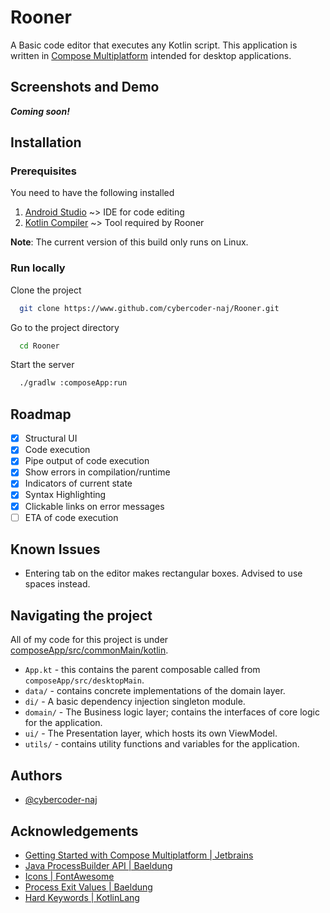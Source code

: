 # Rooner

A Basic code editor that executes any Kotlin script. 
This application is written in [Compose Multiplatform](https://github.com/JetBrains/compose-multiplatform)
intended for desktop applications. 

## Screenshots and Demo

**_Coming soon!_**

## Installation

### Prerequisites

You need to have the following installed

 1. [Android Studio](https://developer.android.com/studio/install) ~> IDE for code editing
 2. [Kotlin Compiler](https://kotlinlang.org/docs/command-line.html#sdkman) ~> Tool required by Rooner

**Note**: The current version of this build only runs on Linux.

### Run locally

Clone the project

```bash
  git clone https://www.github.com/cybercoder-naj/Rooner.git
```

Go to the project directory

```bash
  cd Rooner
```

Start the server

```bash
  ./gradlw :composeApp:run
```

## Roadmap

- [x] Structural UI
- [x] Code execution
- [x] Pipe output of code execution
- [x] Show errors in compilation/runtime
- [x] Indicators of current state
- [x] Syntax Highlighting
- [x] Clickable links on error messages
- [ ] ETA of code execution

## Known Issues

 - Entering tab on the editor makes rectangular boxes. Advised to use spaces instead.

## Navigating the project

All of my code for this project is under [composeApp/src/commonMain/kotlin](composeApp/src/commonMain/kotlin).
 - `App.kt` - this contains the parent composable called from `composeApp/src/desktopMain`.
 - `data/` - contains concrete implementations of the domain layer.
 - `di/` - A basic dependency injection singleton module.
 - `domain/` - The Business logic layer; contains the interfaces of core logic for the application.
 - `ui/` - The Presentation layer, which hosts its own ViewModel.
 - `utils/` - contains utility functions and variables for the application.

## Authors

 - [@cybercoder-naj](https://www.github.com/cybercoder-naj)

## Acknowledgements

 - [Getting Started with Compose Multiplatform | Jetbrains](https://www.jetbrains.com/help/kotlin-multiplatform-dev/compose-multiplatform-getting-started.html#next-step)
 - [Java ProcessBuilder API | Baeldung](https://www.baeldung.com/java-lang-processbuilder-api)
 - [Icons | FontAwesome](https://fontawesome.com/icons)
 - [Process Exit Values | Baeldung](https://www.baeldung.com/linux/status-codes)
 - [Hard Keywords | KotlinLang](https://kotlinlang.org/docs/keyword-reference.html#hard-keywords)
